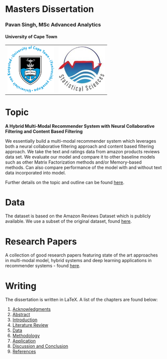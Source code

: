 # Masters Dissertation
### Pavan Singh, MSc Advanced Analytics
#### University of Cape Town

<table>
  <tr>
    <td>
      <img src="/img/uct.png" width="150" height="150">
    </td>
    <td>
      <img src="/img/stats.jpeg" width="150" height="150">
    </td>
</table>

# Topic

**A Hybrid Multi-Modal Recommender System with Neural Collaborative Filtering and Content Based Filtering**

We essentially build a multi-modal recommender system which leverages both a neural collaborative filtering approach  and content based filtering approach. We take the text and ratings data from amazon products reviews data set.  We evaluate our model and compare it to other baseline models such as other Matrix Factorization methods and/or Memory-based methods. Can also compare performance of the model with and without text data incorporated into model. 

Further details on the topic and outline can be found [here](https://www.notion.so/Multi-Modal-Neural-Recommender-System-54bd4551421b4ed3a9e3b743e1c845b6).

# Data

The dataset is based on the Amazon Reviews Dataset which is publicly available. We use a subset of the original dataset, found [here](https://cseweb.ucsd.edu/~jmcauley/datasets.html#amazon_reviews).


# Research Papers

A collection of good research papers featuring state of the art approaches in multi-modal model, hybrid systems and deep learning applications in recommender systems - found [here](https://github.com/pavsingh7/Masters-Dissertation/tree/main/Papers%20and%20Resources).


# Writing

The dissertation is written in LaTeX. A list of the chapters  are found below:

1. [Acknowledgments](https://github.com/pavsingh7/Masters-Dissertation/blob/3ec5f99965e5ec84672028dcd8b6544e4435d25a/Writing/Chapter1.tex)
2. [Abstract](https://github.com/pavsingh7/Masters-Dissertation/blob/3ec5f99965e5ec84672028dcd8b6544e4435d25a/Writing/Chapter1.tex)
3. [Introduction](https://github.com/pavsingh7/Masters-Dissertation/blob/3ec5f99965e5ec84672028dcd8b6544e4435d25a/Writing/Chapter1.tex)
4. [Literature Review](https://github.com/pavsingh7/Masters-Dissertation/blob/3ec5f99965e5ec84672028dcd8b6544e4435d25a/Writing/Chapter1.tex)
5. [Data](https://github.com/pavsingh7/Masters-Dissertation/blob/3ec5f99965e5ec84672028dcd8b6544e4435d25a/Writing/Chapter1.tex)
6. [Methodology](https://github.com/pavsingh7/Masters-Dissertation/blob/3ec5f99965e5ec84672028dcd8b6544e4435d25a/Writing/Chapter1.tex)
7. [Application](https://github.com/pavsingh7/Masters-Dissertation/blob/3ec5f99965e5ec84672028dcd8b6544e4435d25a/Writing/Chapter1.tex)
8. [Discussion and Conclusion](https://github.com/pavsingh7/Masters-Dissertation/blob/3ec5f99965e5ec84672028dcd8b6544e4435d25a/Writing/Chapter1.tex)
9. [References](https://github.com/pavsingh7/Masters-Dissertation/blob/3ec5f99965e5ec84672028dcd8b6544e4435d25a/Writing/Chapter1.tex)